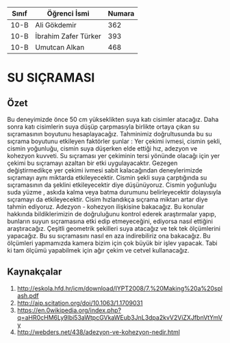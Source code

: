 

Sınıf | Öğrenci İsmi  | Numara
-------|----------------|--------
10-B   | Ali Gökdemir | 362
10-B   | İbrahim Zafer Türker | 393
10-B   | Umutcan Alkan | 468  

# SU SIÇRAMASI
## Özet
Bu deneyimizde önce 50 cm yükseklikten suya katı cisimler atacağız. Daha sonra katı cisimlerin suya düşüp çarpmasıyla birlikte ortaya çıkan su sıçramasının boyutunu hesaplayacağız. Tahminimiz doğrultusunda bu su sıçrama boyutunu etkileyen faktörler şunlar : Yer çekimi ivmesi, cismin şekli, cismin yoğunluğu, cismin suya düşerken elde ettiği hız, adezyon ve kohezyon kuvveti. Su sıçraması yer çekiminin tersi yönünde olacağı için yer çekimi bu sıçramayı azaltan bir etki uygulayacaktır. Gezegen değiştirmedikçe yer çekimi ivmesi sabit kalacağından deneylerimizde sıçramayı aynı miktarda etkileyecektir. Cismin şekli suya çarptığında su sıçramasının da şeklini etkileyecektir diye düşünüyoruz. Cismin yoğunluğu suda yüzme , askıda kalma veya batma durumunu belirleyecektir dolayısıyla sıçramayı da etkileyecektir. Cisim hızlandıkça sıçrama miktarı artar diye tahmin ediyoruz. Adezyon - kohezyon ilişkisine bakacağız. Bu konular hakkında bildiklerimizin de doğruluğunu kontrol ederek araştırmalar yapıp, bunların suyun sıçramasına etki edip etmeyeceğini, ediyorsa nasıl ettiğini araştıracağız. Çeşitli geometrik şekilleri suya atacağız ve tek tek ölçümlerini yapacağız. Bu su sıçramasını nasıl en aza indirebiliriz ona bakacağız. Bu ölçümleri yapmamızda kamera bizim için çok büyük bir işlev yapacak. Tabi ki tam ölçümü yapabilmek için ağır çekim ve cetvel kullanacağız.
## Kaynakçalar  
1. http://eskola.hfd.hr/icm/download/IYPT2008/7.%20Making%20a%20splash.pdf
2. http://aip.scitation.org/doi/10.1063/1.1709031
3. https://en.0wikipedia.org/index.php?q=aHR0cHM6Ly9lbi53aWtpcGVkaWEub3JnL3dpa2kvV2ViZXJfbnVtYmVy
4. http://webders.net/438/adezyon-ve-kohezyon-nedir.html
